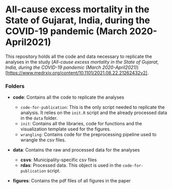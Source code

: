 # All-cause excess mortality in the State of Gujarat, India, during the COVID-19 pandemic (March 2020-April2021)

This repository holds all the code and data necessary to replicate the analyses in the study (_All-cause excess mortality in the State of Gujarat, India, during the COVID-19 pandemic (March 2020-April2021)_)[https://www.medrxiv.org/content/10.1101/2021.08.22.21262432v2].

### Folders
- **code**: Contains all the code to replicate the analyses 
  - `code-for-publication`: This is the only script needed to replicate the analysis. It relies on the `init.R` script and the already processed data in the `data` folder.
  - `init`: Contains all the libraries, code for functions and the visualization template used for the figures.
  - `wrangling`: Contains code for the preprocessing pipeline used to wrangle the csv files.

- **data**: Contains the raw and processed data for the analyses
  - **csvs**: Municipality-specific csv files
  - **rdas**: Processed data. This object is used in the `code-for-publication` script.

- **figures**: Contains the pdf files of all figures in the paper
